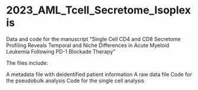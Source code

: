 # 2023_AML_Tcell_Secretome_Isoplexis
Data and code for the manuscript "Single Cell CD4 and CD8 Secretome Profiling Reveals Temporal and Niche Differences in Acute Myeloid Leukemia Following PD-1 Blockade Therapy"

The files include:

A metadata file with deidentified patient information
A raw data file
Code for the pseudobulk analysis
Code for the single cell analysis

